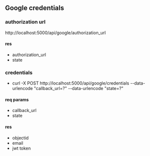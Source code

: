## Google credentials

### authorization url
http://localhost:5000/api/google/authorization_url

#### res
* authorization_url
* state

### credentials
* curl -X POST http://localhost:5000/api/google/credentials --data-urlencode "callback_url=?" --data-urlencode "state=?"

#### req params
* callback_url
* state

#### res
* objectid
* email
* jwt token
